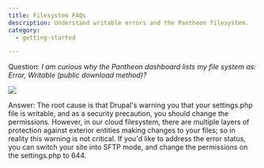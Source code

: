 ```yaml
---
title: Filesystem FAQs
description: Understand writable errors and the Pantheon filesystem.
category:
  - getting-started

---
```


Question: _I am curious why the Pantheon dashboard lists my file system as: Error, Writable (public download method)?_

![](https://www.getpantheon.com/sites/default/files/docs/desk_images/284378)  

Answer: The root cause is that Drupal's warning you that your settings.php file is writable, and as a security precaution, you should change the permissions. However, in our cloud filesystem, there are multiple layers of protection against exterior entities making changes to your files; so in reality this warning is not critical. If you'd like to address the error status, you can switch your site into SFTP mode, and change the permissions on the settings.php to 644.

